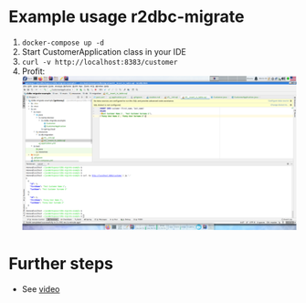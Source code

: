 # Example usage r2dbc-migrate

1. `docker-compose up -d`
2. Start CustomerApplication class in your IDE
3. `curl -v http://localhost:8383/customer`
4. Profit:
![Curl output](./.markdown/example.png)

# Further steps
* See [video](https://www.youtube.com/watch?v=t7oLx9RJkB8&feature=youtu.be)